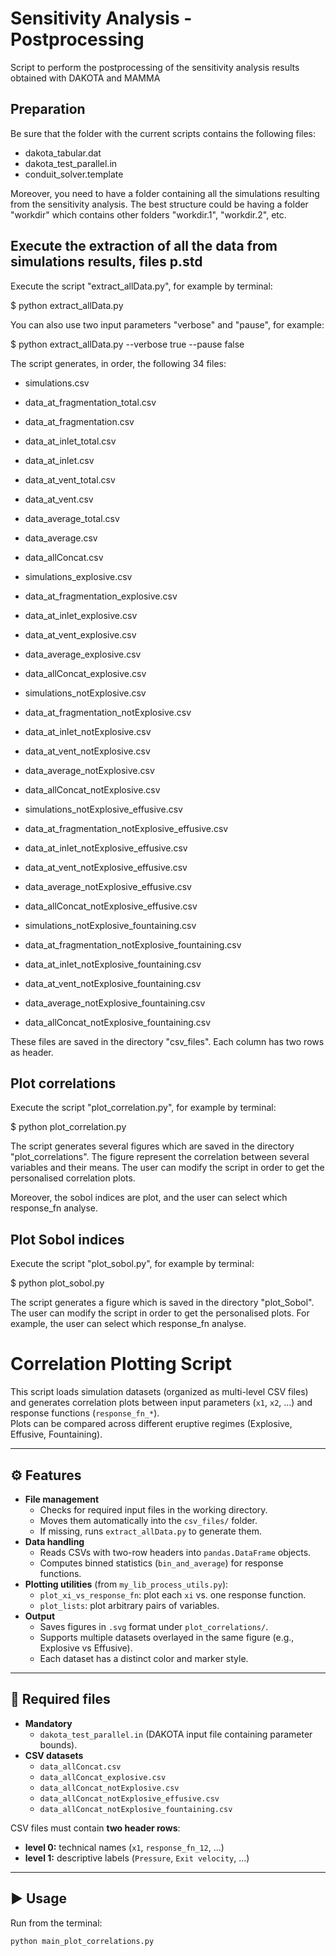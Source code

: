 # Sensitivity Analysis - Postprocessing
Script to perform the postprocessing of the sensitivity analysis results obtained with DAKOTA and MAMMA


## Preparation

Be sure that the folder with the current scripts contains the following files:

- dakota_tabular.dat
- dakota_test_parallel.in
- conduit_solver.template

Moreover, you need to have a folder containing all the simulations resulting from the sensitivity analysis. The best structure could be having a folder "workdir" which contains other folders "workdir.1", "workdir.2", etc.

## Execute the extraction of all the data from simulations results, files p.std

Execute the script "extract_allData.py", for example by terminal:

$ python extract_allData.py 

You can also use two input parameters "verbose" and "pause", for example:

$ python extract_allData.py --verbose true --pause false

The script generates, in order, the following 34 files:

* simulations.csv
* data_at_fragmentation_total.csv
* data_at_fragmentation.csv
* data_at_inlet_total.csv
* data_at_inlet.csv
* data_at_vent_total.csv
* data_at_vent.csv
* data_average_total.csv
* data_average.csv
* data_allConcat.csv

* simulations_explosive.csv
* data_at_fragmentation_explosive.csv
* data_at_inlet_explosive.csv
* data_at_vent_explosive.csv
* data_average_explosive.csv
* data_allConcat_explosive.csv

* simulations_notExplosive.csv
* data_at_fragmentation_notExplosive.csv
* data_at_inlet_notExplosive.csv
* data_at_vent_notExplosive.csv
* data_average_notExplosive.csv
* data_allConcat_notExplosive.csv

* simulations_notExplosive_effusive.csv
* data_at_fragmentation_notExplosive_effusive.csv
* data_at_inlet_notExplosive_effusive.csv
* data_at_vent_notExplosive_effusive.csv
* data_average_notExplosive_effusive.csv
* data_allConcat_notExplosive_effusive.csv

* simulations_notExplosive_fountaining.csv
* data_at_fragmentation_notExplosive_fountaining.csv
* data_at_inlet_notExplosive_fountaining.csv
* data_at_vent_notExplosive_fountaining.csv
* data_average_notExplosive_fountaining.csv
* data_allConcat_notExplosive_fountaining.csv

These files are saved in the directory "csv_files". Each column has two rows as header.

## Plot correlations

Execute the script "plot_correlation.py", for example by terminal:

$ python plot_correlation.py 

The script generates several figures which are saved in the directory "plot_correlations". The figure represent the correlation between several variables and their means. The user can modify the script in order to get the personalised correlation plots.

Moreover, the sobol indices are plot, and the user can select which response_fn analyse.

## Plot Sobol indices

Execute the script "plot_sobol.py", for example by terminal:

$ python plot_sobol.py 

The script generates a figure which is saved in the directory "plot_Sobol". The user can modify the script in order to get the personalised plots. For example, the user can select which response_fn analyse.

# Correlation Plotting Script

This script loads simulation datasets (organized as multi-level CSV files) and generates correlation plots between input parameters (`x1`, `x2`, …) and response functions (`response_fn_*`).  
Plots can be compared across different eruptive regimes (Explosive, Effusive, Fountaining).

---

## ⚙️ Features
- **File management**  
  - Checks for required input files in the working directory.  
  - Moves them automatically into the `csv_files/` folder.  
  - If missing, runs `extract_allData.py` to generate them.  
- **Data handling**  
  - Reads CSVs with two-row headers into `pandas.DataFrame` objects.  
  - Computes binned statistics (`bin_and_average`) for response functions.  
- **Plotting utilities** (from `my_lib_process_utils.py`):  
  - `plot_xi_vs_response_fn`: plot each `xi` vs. one response function.  
  - `plot_lists`: plot arbitrary pairs of variables.  
- **Output**  
  - Saves figures in `.svg` format under `plot_correlations/`.  
  - Supports multiple datasets overlayed in the same figure (e.g., Explosive vs Effusive).  
  - Each dataset has a distinct color and marker style.

---

## 📂 Required files
- **Mandatory**  
  - `dakota_test_parallel.in` (DAKOTA input file containing parameter bounds).  
- **CSV datasets**  
  - `data_allConcat.csv`  
  - `data_allConcat_explosive.csv`  
  - `data_allConcat_notExplosive.csv`  
  - `data_allConcat_notExplosive_effusive.csv`  
  - `data_allConcat_notExplosive_fountaining.csv`  

CSV files must contain **two header rows**:
- **level 0:** technical names (`x1`, `response_fn_12`, …)  
- **level 1:** descriptive labels (`Pressure`, `Exit velocity`, …)

---

## ▶️ Usage
Run from the terminal:

```bash
python main_plot_correlations.py

